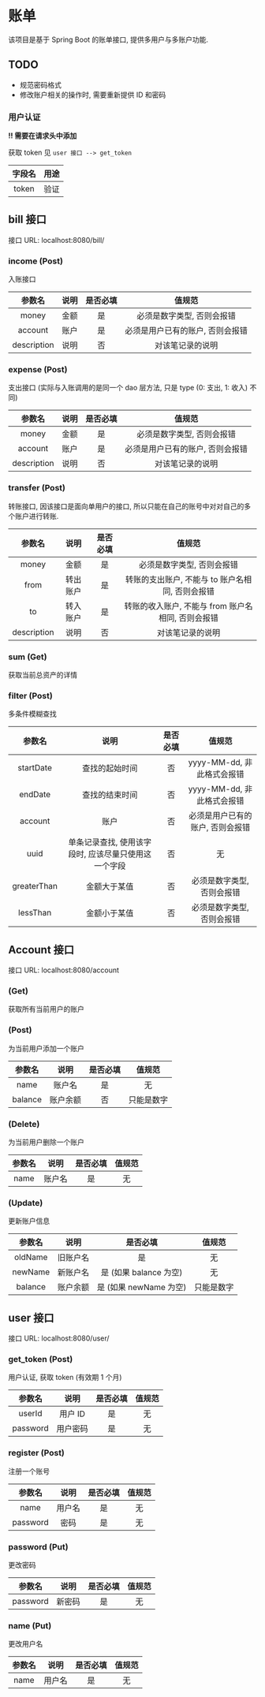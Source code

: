 # 账单
该项目是基于 Spring Boot 的账单接口, 提供多用户与多账户功能.

## TODO

- 规范密码格式
- 修改账户相关的操作时, 需要重新提供 ID 和密码

### 用户认证

**!! 需要在请求头中添加**

获取 token 见 `user 接口 --> get_token`

| 字段名|用途 |
| :---:|:---: |
| token | 验证 |

## bill 接口

接口 URL: localhost:8080/bill/

### income (Post)
入账接口

| 参数名 | 说明 | 是否必填 | 值规范 |
| :---:|:---:|:---:|:---: |
| money | 金额 | 是 | 必须是数字类型, 否则会报错 |
| account | 账户 | 是 | 必须是用户已有的账户, 否则会报错 |
| description | 说明 | 否 | 对该笔记录的说明 |

### expense (Post)
支出接口 (实际与入账调用的是同一个 dao 层方法, 只是 type (0: 支出, 1: 收入) 不同)

| 参数名 | 说明 | 是否必填 | 值规范 |
| :---: | :---: | :---: | :---: |
| money | 金额 | 是 | 必须是数字类型, 否则会报错 |
| account | 账户 | 是 | 必须是用户已有的账户, 否则会报错 |
| description | 说明 | 否 | 对该笔记录的说明 |

### transfer (Post)
转账接口, 因该接口是面向单用户的接口, 所以只能在自己的账号中对对自己的多个账户进行转账.

| 参数名 | 说明 | 是否必填 | 值规范 |
| :---: | :---: | :---: | :---: |
| money | 金额 | 是 | 必须是数字类型, 否则会报错 |
| from | 转出账户 | 是 | 转账的支出账户, 不能与 to 账户名相同, 否则会报错 |
| to | 转入账户 | 是 | 转账的收入账户, 不能与 from 账户名相同, 否则会报错 |
| description | 说明 | 否 | 对该笔记录的说明 |

### sum (Get)
获取当前总资产的详情

### filter (Post)
多条件模糊查找

| 参数名 | 说明 | 是否必填 | 值规范 |
| :---: | :---: | :---: | :---: |
| startDate | 查找的起始时间 | 否 | yyyy-MM-dd, 非此格式会报错 |
| endDate | 查找的结束时间 | 否 | yyyy-MM-dd, 非此格式会报错 |
| account | 账户 | 否 | 必须是用户已有的账户, 否则会报错 |
| uuid | 单条记录查找, 使用该字段时, 应该尽量只使用这一个字段 | 否 | 无 |
| greaterThan | 金额大于某值 | 否 | 必须是数字类型, 否则会报错 |
| lessThan | 金额小于某值 | 否 | 必须是数字类型, 否则会报错 |

## Account 接口

接口 URL: localhost:8080/account

### (Get)

获取所有当前用户的账户

### (Post)

为当前用户添加一个账户

| 参数名  |   说明   | 是否必填 |   值规范   |
| :-----: | :------: | :------: | :--------: |
|  name   |  账户名  |    是    |     无     |
| balance | 账户余额 |    否    | 只能是数字 |

### (Delete)

为当前用户删除一个账户

| 参数名 |  说明  | 是否必填 | 值规范 |
| :----: | :----: | :------: | :----: |
|  name  | 账户名 |    是    |   无   |

### (Update)

更新账户信息

| 参数名  |   说明   |        是否必填        |   值规范   |
| :-----: | :------: | :--------------------: | :--------: |
| oldName | 旧账户名 |           是           |     无     |
| newName | 新账户名 | 是 (如果 balance 为空) |     无     |
| balance | 账户余额 | 是 (如果 newName 为空) | 只能是数字 |

## user 接口

接口 URL: localhost:8080/user/

### get_token (Post)

用户认证, 获取 token (有效期 1 个月)

|  参数名  |   说明   | 是否必填 | 值规范 |
| :------: | :------: | :------: | :----: |
|    userId    | 用户 ID  |    是    |   无   |
| password | 用户密码 |    是    |   无   |

### register (Post)

注册一个账号

|  参数名  |  说明  | 是否必填 | 值规范 |
| :------: | :----: | :------: | :----: |
|   name   | 用户名 |    是    |   无   |
| password |  密码  |    是    |   无   |

### password (Put)

更改密码

|  参数名  |  说明  | 是否必填 | 值规范 |
| :------: | :----: | :------: | :----: |
| password | 新密码 |    是    |   无   |

### name (Put)

更改用户名

| 参数名 |  说明  | 是否必填 | 值规范 |
| :----: | :----: | :------: | :----: |
|  name  | 用户名 |    是    |   无   |

